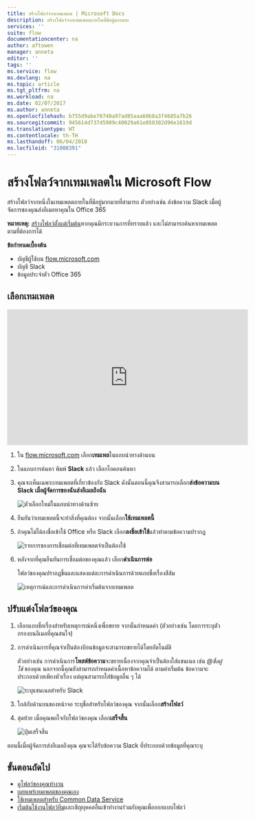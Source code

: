 ```yaml
---
title: สร้างโฟลว์จากเทมเพลต | Microsoft Docs
description: สร้างโฟลว์จากเทมเพลตภายในที่มีอยู่มากมาย
services: ''
suite: flow
documentationcenter: na
author: aftowen
manager: anneta
editor: ''
tags: ''
ms.service: flow
ms.devlang: na
ms.topic: article
ms.tgt_pltfrm: na
ms.workload: na
ms.date: 02/07/2017
ms.author: anneta
ms.openlocfilehash: b755d9abe70740a97ad85aaa60b8a3f4685a7b26
ms.sourcegitcommit: 945614d737d5909c40029a61e050302d96e1619d
ms.translationtype: HT
ms.contentlocale: th-TH
ms.lasthandoff: 06/04/2018
ms.locfileid: "31008391"
---
```

# <a name="create-a-flow-from-a-template-in-microsoft-flow"></a>สร้างโฟลว์จากเทมเพลตใน Microsoft Flow
สร้างโฟลว์จากหนึ่งในเทมเพลตภายในที่มีอยู่มากมายที่สามารถ ตัวอย่างเช่น ส่งข้อความ Slack เมื่อผู้จัดการของคุณส่งอีเมลหาคุณใน Office 365

**หมายเหตุ:** [สร้างโฟลว์ตั้งแต่เริ่มต้น](get-started-logic-flow.md)หากคุณมีกระบวนการที่ทราบแล้ว และไม่สามารถค้นหาเทมเพลตตามที่ต้องการได้

**ข้อกำหนดเบื้องต้น**

* บัญชีผู้ใช้บน [flow.microsoft.com](https://flow.microsoft.com)
* บัญชี Slack
* ข้อมูลประจำตัว Office 365

## <a name="choose-a-template"></a>เลือกเทมเพลต
<iframe width="560" height="315" src="https://www.youtube.com/embed/ZJK8cYdjAic?list=PL8nfc9haGeb55I9wL9QnWyHp3ctU2_ThF" frameborder="0" allowfullscreen></iframe>

1. ใน [flow.microsoft.com](https://flow.microsoft.com) เลือก**เทมเพล**ในแถบนำทางด้านบน
2. ในแถบการค้นหา พิมพ์ **Slack** แล้ว เลือกไอคอนค้นหา
3. คุณจะเห็นเฉพาะเทมเพลตที่เกี่ยวข้องกับ Slack ดังนั้นตอนนี้คุณจึงสามารถเลือก**ส่งข้อความบน Slack เมื่อผู้จัดการของฉันส่งอีเมลถึงฉัน**
   
    ![ตัวเลือกใหม่ในแถบนำทางด้านซ้าย](./media/get-started-logic-template/select-template.png)
4. ยืนยันว่าเทมเพลตนี้จะทำสิ่งที่คุณต้อง จากนั้นเลือก**ใช้เทมเพลตนี้**
5. ถ้าคุณไม่ได้ลงชื่อเข้าใช้ Office หรือ Slack เลือก**ลงชื่อเข้าใช้**แล้วทำตามข้อความปรากฏ
   
    ![รายการของการเชื่อมต่อที่เทมเพลตจำเป็นต้องใช้](./media/get-started-logic-template/confirm-connections.png)
6. หลังจากที่คุณยืนยันการเชื่อมต่อของคุณแล้ว เลือก**ดำเนินการต่อ**
   
    โฟลว์ของคุณปรากฏขึ้นและแสดงแต่ละการดำเนินการด้วยแถบชื่อเรื่องสีส้ม
   
    ![เหตุการณ์และการดำเนินการค่าเริ่มต้นจากเทมเพลต](./media/get-started-logic-template/template-default.png)

## <a name="customize-your-flow"></a>ปรับแต่งโฟลว์ของคุณ
1. เลือกแถบชื่อเรื่องสำหรับเหตุการณ์หนึ่งเพื่อขยาย จากนั้นกำหนดค่า (ตัวอย่างเช่น โดยการระบุตัวกรองบนอีเมลที่คุณสนใจ)
2. การดำเนินการที่คุณจำเป็นต้องป้อนข้อมูลจะสามารถขยายได้โดยอัตโนมัติ
   
    ตัวอย่างเช่น การดำเนินการ**โพสต์ข้อความ**จะขยายเนื่องจากคุณจำเป็นต้องใส่แชนเนล เช่น *\@ชื่อผู้ใช้* ของคุณ นอกจากนี้คุณยังสามารถกำหนดค่าเนื้อหาข้อความได้ ตามค่าเริ่มต้น ข้อความจะประกอบด้วยเพียงหัวเรื่อง แต่คุณสามารถใส่ข้อมูลอื่น ๆ ได้
   
    ![ระบุแชนเนลสำหรับ Slack](./media/get-started-logic-template/specify-keyword.png)
3. ใกล้กับด้านบนของหน้าจอ ระบุชื่อสำหรับโฟลว์ของคุณ จากนั้นเลือก**สร้างโฟลว์**
4. สุดท้าย เมื่อคุณพอใจกับโฟลว์ของคุณ เลือก**เสร็จสิ้น**
   
    ![ปุ่มเสร็จสิ้น](./media/get-started-logic-template/done.png)

ตอนนี้เมื่อผู้จัดการส่งอีเมลถึงคุณ คุณจะได้รับข้อความ Slack ที่ประกอบด้วยข้อมูลที่คุณระบุ

## <a name="next-steps"></a>ขั้นตอนถัดไป
* [ดูโฟลว์ของคุณทำงาน](see-a-flow-run.md)
* [เผยแพร่เทมเพลตของคุณเอง](publish-a-template.md)
* [ใช้เทมเพลตสำหรับ Common Data Service](common-data-model-intro.md)
* [เริ่มต้นใช้งานโฟลว์ทีม](create-team-flows.md)และเชิญบุคคลอื่นเข้าทำงานร่วมกับคุณเพื่อออกแบบโฟลว์

